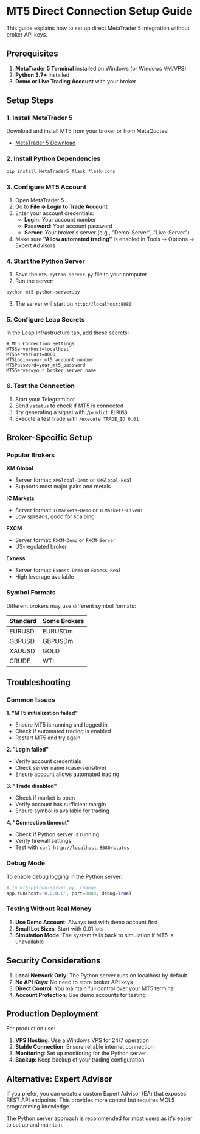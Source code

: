 # MT5 Direct Connection Setup Guide

This guide explains how to set up direct MetaTrader 5 integration without broker API keys.

## Prerequisites

1. **MetaTrader 5 Terminal** installed on Windows (or Windows VM/VPS)
2. **Python 3.7+** installed
3. **Demo or Live Trading Account** with your broker

## Setup Steps

### 1. Install MetaTrader 5

Download and install MT5 from your broker or from MetaQuotes:
- [MetaTrader 5 Download](https://www.metatrader5.com/en/download)

### 2. Install Python Dependencies

```bash
pip install MetaTrader5 flask flask-cors
```

### 3. Configure MT5 Account

1. Open MetaTrader 5
2. Go to **File → Login to Trade Account**
3. Enter your account credentials:
   - **Login**: Your account number
   - **Password**: Your account password  
   - **Server**: Your broker's server (e.g., "Demo-Server", "Live-Server")
4. Make sure **"Allow automated trading"** is enabled in Tools → Options → Expert Advisors

### 4. Start the Python Server

1. Save the `mt5-python-server.py` file to your computer
2. Run the server:
```bash
python mt5-python-server.py
```
3. The server will start on `http://localhost:8080`

### 5. Configure Leap Secrets

In the Leap Infrastructure tab, add these secrets:

```
# MT5 Connection Settings
MT5ServerHost=localhost
MT5ServerPort=8080
MT5Login=your_mt5_account_number
MT5Password=your_mt5_password
MT5Server=your_broker_server_name
```

### 6. Test the Connection

1. Start your Telegram bot
2. Send `/status` to check if MT5 is connected
3. Try generating a signal with `/predict EURUSD`
4. Execute a test trade with `/execute TRADE_ID 0.01`

## Broker-Specific Setup

### Popular Brokers

**XM Global**
- Server format: `XMGlobal-Demo` or `XMGlobal-Real`
- Supports most major pairs and metals

**IC Markets**
- Server format: `ICMarkets-Demo` or `ICMarkets-Live01`
- Low spreads, good for scalping

**FXCM**
- Server format: `FXCM-Demo` or `FXCM-Server`
- US-regulated broker

**Exness**
- Server format: `Exness-Demo` or `Exness-Real`
- High leverage available

### Symbol Formats

Different brokers may use different symbol formats:

| Standard | Some Brokers |
|----------|--------------|
| EURUSD   | EURUSDm      |
| GBPUSD   | GBPUSDm      |
| XAUUSD   | GOLD         |
| CRUDE    | WTI          |

## Troubleshooting

### Common Issues

**1. "MT5 initialization failed"**
- Ensure MT5 is running and logged in
- Check if automated trading is enabled
- Restart MT5 and try again

**2. "Login failed"**
- Verify account credentials
- Check server name (case-sensitive)
- Ensure account allows automated trading

**3. "Trade disabled"**
- Check if market is open
- Verify account has sufficient margin
- Ensure symbol is available for trading

**4. "Connection timeout"**
- Check if Python server is running
- Verify firewall settings
- Test with `curl http://localhost:8080/status`

### Debug Mode

To enable debug logging in the Python server:

```python
# In mt5-python-server.py, change:
app.run(host='0.0.0.0', port=8080, debug=True)
```

### Testing Without Real Money

1. **Use Demo Account**: Always test with demo account first
2. **Small Lot Sizes**: Start with 0.01 lots
3. **Simulation Mode**: The system falls back to simulation if MT5 is unavailable

## Security Considerations

1. **Local Network Only**: The Python server runs on localhost by default
2. **No API Keys**: No need to store broker API keys
3. **Direct Control**: You maintain full control over your MT5 terminal
4. **Account Protection**: Use demo accounts for testing

## Production Deployment

For production use:

1. **VPS Hosting**: Use a Windows VPS for 24/7 operation
2. **Stable Connection**: Ensure reliable internet connection
3. **Monitoring**: Set up monitoring for the Python server
4. **Backup**: Keep backup of your trading configuration

## Alternative: Expert Advisor

If you prefer, you can create a custom Expert Advisor (EA) that exposes REST API endpoints. This provides more control but requires MQL5 programming knowledge.

The Python server approach is recommended for most users as it's easier to set up and maintain.
